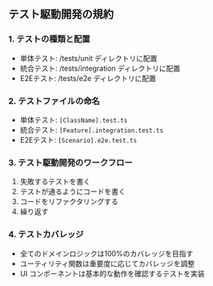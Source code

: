 ## テスト駆動開発の規約

### 1. テストの種類と配置

- 単体テスト: /tests/unit ディレクトリに配置
- 統合テスト: /tests/integration ディレクトリに配置
- E2Eテスト: /tests/e2e ディレクトリに配置

### 2. テストファイルの命名

- 単体テスト: `[ClassName].test.ts`
- 統合テスト: `[Feature].integration.test.ts`
- E2Eテスト: `[Scenario].e2e.test.ts`

### 3. テスト駆動開発のワークフロー

1. 失敗するテストを書く
2. テストが通るようにコードを書く
3. コードをリファクタリングする
4. 繰り返す

### 4. テストカバレッジ

- 全てのドメインロジックは100%のカバレッジを目指す
- ユーティリティ関数は重要度に応じてカバレッジを調整
- UI コンポーネントは基本的な動作を確認するテストを実装
